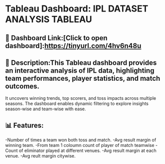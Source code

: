 # Tableau Dashboard: IPL DATASET ANALYSIS TABLEAU

## 🔗 Dashboard Link:[Click to open dashboard]:https://tinyurl.com/4hv6n48u
## 📄 Description:This Tableau dashboard provides an interactive analysis of IPL data, highlighting team performances, player statistics, and match outcomes. 
It uncovers winning trends, top scorers, and toss impacts across multiple seasons. 
The dashboard enables dynamic filtering to explore insights season-wise and team-wise with ease.


## 📊 Features:
-Number of times a team won both toss and match. 
-Avg result margin of winning team.
-From team 1 coloumn count of player of match teamwise
-Count of eliminator played at different venues.
-Avg result margin at each venue.
-Avg reult margin citywise.
